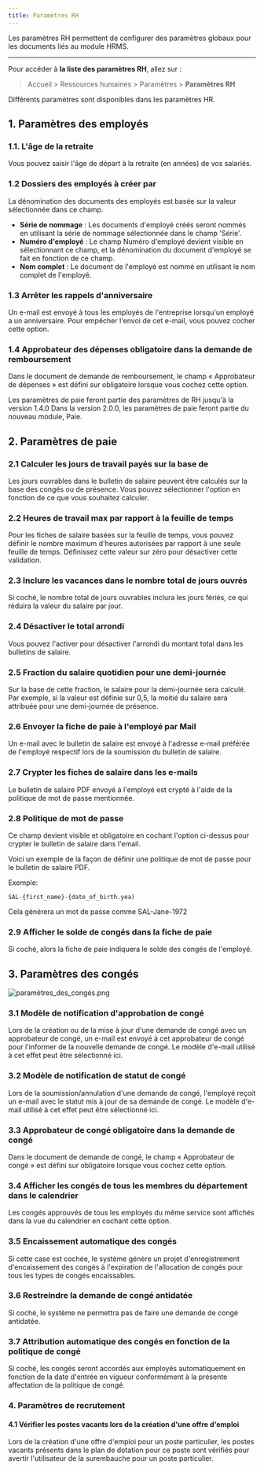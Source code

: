```yaml
---
title: Paramètres RH
---
```


Les paramètres RH permettent de configurer des paramètres globaux pour les documents liés au module HRMS.

---

Pour accéder à **la liste des paramètres RH**, allez sur :

> Accueil > Ressources humaines > Paramètres > **Paramètres RH**

Différents paramètres sont disponibles dans les paramètres HR.

## 1. Paramètres des employés

### 1.1. L'âge de la retraite

Vous pouvez saisir l'âge de départ à la retraite (en années) de vos salariés.

### 1.2 Dossiers des employés à créer par

La dénomination des documents des employés est basée sur la valeur sélectionnée dans ce champ.

- **Série de nommage** : Les documents d'employé créés seront nommés en utilisant la série de nommage sélectionnée dans le champ 'Série'.
- **Numéro d'employé** : Le champ Numéro d'employé devient visible en sélectionnant ce champ, et la dénomination du document d'employé se fait en fonction de ce champ.
- **Nom complet** : Le document de l'employé est nommé en utilisant le nom complet de l'employé.

### 1.3 Arrêter les rappels d'anniversaire

Un e-mail est envoyé à tous les employés de l'entreprise lorsqu'un employé a un anniversaire. Pour empêcher l'envoi de cet e-mail, vous pouvez cocher cette option.

### 1.4 Approbateur des dépenses obligatoire dans la demande de remboursement

Dans le document de demande de remboursement, le champ « Approbateur de dépenses » est défini sur obligatoire lorsque vous cochez cette option.

Les paramètres de paie feront partie des paramètres de RH jusqu'à la version 1.4.0 Dans la version 2.0.0, les paramètres de paie feront partie du nouveau module, Paie.

## 2. Paramètres de paie 

### 2.1 Calculer les jours de travail payés sur la base de

Les jours ouvrables dans le bulletin de salaire peuvent être calculés sur la base des congés ou de présence. Vous pouvez sélectionner l'option en fonction de ce que vous souhaitez calculer.

### 2.2 Heures de travail max par rapport à la feuille de temps

Pour les fiches de salaire basées sur la feuille de temps, vous pouvez définir le nombre maximum d'heures autorisées par rapport à une seule feuille de temps. Définissez cette valeur sur zéro pour désactiver cette validation.

### 2.3 Inclure les vacances dans le nombre total de jours ouvrés

Si coché, le nombre total de jours ouvrables inclura les jours fériés, ce qui réduira la valeur du salaire par jour.

### 2.4 Désactiver le total arrondi

Vous pouvez l'activer pour désactiver l'arrondi du montant total dans les bulletins de salaire.

### 2.5 Fraction du salaire quotidien pour une demi-journée

Sur la base de cette fraction, le salaire pour la demi-journée sera calculé. Par exemple, si la valeur est définie sur 0,5, la moitié du salaire sera attribuée pour une demi-journée de présence.

### 2.6 Envoyer la fiche de paie à l'employé par Mail

Un e-mail avec le bulletin de salaire est envoyé à l'adresse e-mail préférée de l'employé respectif lors de la soumission du bulletin de salaire.

### 2.7 Crypter les fiches de salaire dans les e-mails

Le bulletin de salaire PDF envoyé à l'employé est crypté à l'aide de la politique de mot de passe mentionnée.

### 2.8 Politique de mot de passe

Ce champ devient visible et obligatoire en cochant l'option ci-dessus pour crypter le bulletin de salaire dans l'email.

Voici un exemple de la façon de définir une politique de mot de passe pour le bulletin de salaire PDF.

Exemple:

````
SAL-{first_name}-{date_of_birth.yea)
`````
Cela générera un mot de passe comme SAL-Jane-1972

### 2.9 Afficher le solde de congés dans la fiche de paie

Si coché, alors la fiche de paie indiquera le solde des congés de l'employé.

## 3. Paramètres des congés

![paramètres_des_congés.png](/content/rh/hr-settings/paramètres_des_congés.png)

### 3.1 Modèle de notification d'approbation de congé

Lors de la création ou de la mise à jour d'une demande de congé avec un approbateur de congé, un e-mail est envoyé à cet approbateur de congé pour l'informer de la nouvelle demande de congé. Le modèle d'e-mail utilisé à cet effet peut être sélectionné ici.

### 3.2 Modèle de notification de statut de congé

Lors de la soumission/annulation d'une demande de congé, l'employé reçoit un e-mail avec le statut mis à jour de sa demande de congé. Le modèle d'e-mail utilisé à cet effet peut être sélectionné ici.

### 3.3 Approbateur de congé obligatoire dans la demande de congé

Dans le document de demande de congé, le champ « Approbateur de congé » est défini sur obligatoire lorsque vous cochez cette option.

### 3.4 Afficher les congés de tous les membres du département dans le calendrier 
Les congés approuvés de tous les employés du même service sont affichés dans la vue du calendrier en cochant cette option.

### 3.5 Encaissement automatique des congés 
Si cette case est cochée, le système génère un projet d'enregistrement d'encaissement des congés à l'expiration de l'allocation de congés pour tous les types de congés encaissables.

### 3.6 Restreindre la demande de congé antidatée

Si coché, le système ne permettra pas de faire une demande de congé antidatée.

### 3.7 Attribution automatique des congés en fonction de la politique de congé

Si coché, les congés seront accordés aux employés automatiquement en fonction de la date d'entrée en vigueur conformément à la présente affectation de la politique de congé.

### 4. Paramètres de recrutement

#### 4.1 Vérifier les postes vacants lors de la création d'une offre d'emploi

Lors de la création d'une offre d'emploi pour un poste particulier, les postes vacants présents dans le plan de dotation pour ce poste sont vérifiés pour avertir l'utilisateur de la surembauche pour un poste particulier.
